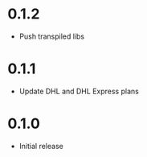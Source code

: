 # 0.1.2

- Push transpiled libs

# 0.1.1

- Update DHL and DHL Express plans

# 0.1.0

- Initial release
